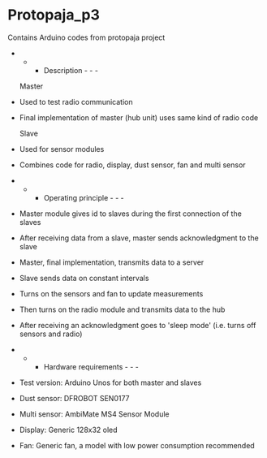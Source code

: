 # Protopaja_p3
Contains Arduino codes from protopaja project



-	-	-	Description	-	-	-


	Master
	
 - Used to test radio communication
 - Final implementation of master (hub unit) uses same kind of radio code

 
	Slave
	
 - Used for sensor modules
 - Combines code for radio, display, dust sensor, fan and multi sensor 
 
 
 
-	-	-	Operating principle	-	-	-

 - Master module gives id to slaves during the first connection of the slaves
 - After receiving data from a slave, master sends acknowledgment to the slave
 - Master, final implementation, transmits data to a server 
 
 
 - Slave sends data on constant intervals
 - Turns on the sensors and fan to update measurements
 - Then turns on the radio module and transmits data to the hub
 - After receiving an acknowledgment goes to 'sleep mode' (i.e. turns off sensors and radio)
 
 
 
-	-	-	Hardware requirements	-	-	-

 - Test version: Arduino Unos for both master and slaves
 
 - Dust sensor: DFROBOT SEN0177
 
 - Multi sensor: AmbiMate MS4 Sensor Module
 
 - Display: Generic 128x32 oled
 
 - Fan: Generic fan, a model with low power consumption recommended


